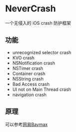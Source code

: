 # NeverCrash
一个无侵入的 iOS crash 防护框架

## 功能
- unrecognized selector crash
- KVO crash
- NSNotification crash
- NSTimer crash
- Container crash
- NSString crash
- Bad Access crash
- UI not on Main Thread crash
- navigation crash

## 原理
可以参考[网易Baymax](https://neyoufan.github.io/2017/01/13/ios/BayMax_HTSafetyGuard/)